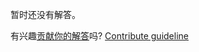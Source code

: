 
暂时还没有解答。

有兴趣[贡献你的解答](https://github.com/BFEdev/BFE.dev-solutions/blob/main/quiz/promise-prototype-finally_zh.md)吗? [Contribute guideline](https://github.com/BFEdev/BFE.dev-solutions#how-to-contribute)
